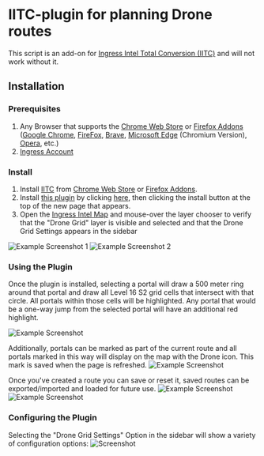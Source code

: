 # IITC-plugin for planning Drone routes
This script is an add-on for [Ingress Intel Total Conversion (IITC)](https://iitc.app/) and will not work without it.

## Installation
### Prerequisites
1. Any Browser that supports the [Chrome Web Store](https://chrome.google.com/webstore/category/extensions) or [Firefox Addons](https://addons.mozilla.org/en-US/firefox/) ([Google Chrome](http://google.com/chrome), [FireFox](https://www.mozilla.org/en-US/firefox/new/), [Brave](https://brave.com), [Microsoft Edge](https://www.microsoft.com/en-us/edge) (Chromium Version), [Opera](https://www.microsoft.com/en-us/edge), etc.) 
2. [Ingress Account](https://ingress.com/)

### Install
1. Install [IITC](https://iitc.app/download_desktop.html) from [Chrome Web Store](https://chrome.google.com/webstore/detail/iitc-button/febaefghpimpenpigafpolgljcfkeakn) or [Firefox Addons](https://addons.mozilla.org/firefox/addon/iitc-button). 
2. Install [this plugin](https://github.com/tehstone/IngressDronePath/) by clicking [here](https://github.com/tehstone/IngressDronePath/raw/master/dronePathTravelPlanner.user.js?inline=false), then clicking the install button at the top of the new page that appears.
3. Open the [Ingress Intel Map](https://ingress.com/intel) and mouse-over the layer chooser to verify that the "Drone Grid" layer is visible and selected and that the Drone Grid Settings appears in the sidebar 

![Example Screenshot 1](https://i.imgur.com/zNhGWbN.png) ![Example Screenshot 2](https://i.imgur.com/voMW48I.png)

### Using the Plugin
Once the plugin is installed, selecting a portal will draw a 500 meter ring around that portal and draw all Level 16 S2 grid cells that intersect with that circle. All portals within those cells will be highlighted. Any portal that would be a one-way jump from the selected portal will have an additional red highlight.

![Example Screenshot](https://i.imgur.com/jR2MFaa.png)

Additionally, portals can be marked as part of the current route and all portals marked in this way will display on the map with the Drone icon. This mark is saved when the page is refreshed.
![Example Screenshot](https://i.imgur.com/uQbdVEq.png)

Once you've created a route you can save or reset it, saved routes can be exported/imported and loaded for future use.
![Example Screenshot](https://i.imgur.com/BEhni5X.png) ![Example Screenshot](https://i.imgur.com/llvfijF.png)

### Configuring the Plugin
Selecting the "Drone Grid Settings" Option in the sidebar will show a variety of configuration options:
![Screenshot](https://i.imgur.com/DHkOdkt.png)
